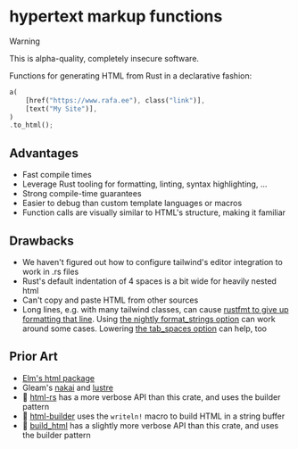 # hypertext markup functions

> [!WARNING]
This is alpha-quality, completely insecure software.

Functions for generating HTML from Rust in a declarative fashion:

```rust
a(
    [href("https://www.rafa.ee"), class("link")],
    [text("My Site")],
)
.to_html();
```

## Advantages

- Fast compile times
- Leverage Rust tooling for formatting, linting, syntax highlighting, ...
- Strong compile-time guarantees
- Easier to debug than custom template languages or macros
- Function calls are visually similar to HTML's structure, making it familiar

## Drawbacks

- We haven't figured out how to configure tailwind's editor integration to work in .rs files
- Rust's default indentation of 4 spaces is a bit wide for heavily nested html
- Can't copy and paste HTML from other sources
- Long lines, e.g. with many tailwind classes, can cause [rustfmt to give up formatting that line](https://github.com/rust-lang/rustfmt/issues/3863). Using [the nightly format_strings option](https://rust-lang.github.io/rustfmt/?version=v1.6.0&search=#format_strings) can work around some cases. Lowering [the tab_spaces option](https://rust-lang.github.io/rustfmt/?version=v1.6.0&search=#tab_spaces) can help, too

## Prior Art

- [Elm's html package](https://github.com/elm/html)
- Gleam's [nakai](https://github.com/nakaixo/nakai) and [lustre](https://github.com/lustre-labs/lustre)
- 🦀 [html-rs](https://github.com/ancos2505/html-rs) has a more verbose API than this crate, and uses the builder pattern
- 🦀 [html-builder](https://github.com/asayers/html-builder) uses the `writeln!` macro to build HTML in a string buffer
- 🦀 [build_html](https://github.com/skubalj/build_html) has a slightly more verbose API than this crate, and uses the builder pattern